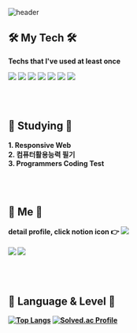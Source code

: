 ![header](https://capsule-render.vercel.app/api?type=Waving&color=auto&height=250&section=header&text=YeSol's%20Git%20Page&fontColor=404040&animation=fadeIn&fontSize=65)

<p><h2 align="left">🛠 My Tech 🛠</h2></p>

<p align="left"><b>Techs that I've used at least once</b></p>

<p align="left">
  <img src="https://img.shields.io/badge/C-A8B9CC?style=flat-square&logo=C&logoColor=white"/></a>
  <img src="https://img.shields.io/badge/Python-3766AB?style=flat-square&logo=Python&logoColor=white"/></a>
  <img src="https://img.shields.io/badge/HTML5-E34F26?style=flat-square&logo=HTML5&logoColor=white"/></a>
  <img src="https://img.shields.io/badge/CSS3-1572B6?style=flat-square&logo=CSS3&logoColor=white"/></a>
  <img src="https://img.shields.io/badge/JavaScript-F7DF1E?style=flat-square&logo=JavaScript&logoColor=white"/></a>
  <img src="https://img.shields.io/badge/MySQL-4479A1?style=flat-square&logo=MySQL&logoColor=white"/></a>
  <img src="https://img.shields.io/badge/React-61DAFB?style=flat-square&logo=React&logoColor=white"/></a>
</p>

<br>
<br>
<p><h2 align="left">📖 Studying 📖</h2></p>

<p align="left">
  <b>1. Responsive Web<br>
  <b>2. 컴퓨터활용능력 필기<br>
  <b>3. Programmers Coding Test
</p>

<br>
<br>
    
<p><h2 align="left">🐰 Me 🐰</h2></p>

<p align="left">
  detail profile, click notion icon 👉
  <a href="https://www.notion.so/Ye-sol-Lee-4eb38bdcda024907bd5dbc4105f2ba57/"><img src="https://img.shields.io/badge/Notion-000000?style=flat-square&logo=Notion&logoColor=white&link=https://www.notion.so/Ye-sol-Lee-4eb38bdcda024907bd5dbc4105f2ba57/"/></a><br><br>
  <a href="https://www.instagram.com/y_e_sol_lee/"><img src="https://img.shields.io/badge/Instagram-E4405F?style=flat-square&logo=Instagram&logoColor=white&link=https://www.instagram.com/y_e_sol_lee/"/></a>
  <a href="https://blog.naver.com/jackey6493/"><img src="https://img.shields.io/badge/Blog-20C997?style=flat-square&logo=Blogger&logoColor=white&link=https://blog.naver.com/jackey6493/"/></a>
</p>
<br>
<br>
    
    
<p><h2 align="left">🎵 Language & Level 🎵</h2></p>
  
[![Top Langs](https://github-readme-stats.vercel.app/api/top-langs/?username=dailysound&layout=compact)](https://github.com/anuraghazra/github-readme-stats)
[![Solved.ac Profile](http://mazassumnida.wtf/api/v2/generate_badge?boj=jackey6493)](https://solved.ac/jackey6493)
    

<!-- <p><h3 align="center">📜 Certificate 📜</h3></p>

<p align="center">
  <b>1. 정보처리기사<br>
  <b>2. SQLD<br>
  <b>3. TOEIC 720
</p>
<br>
<br> -->
